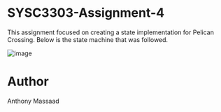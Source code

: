 # SYSC3303-Assignment-4

This assignment focused on creating a state implementation for Pelican Crossing. Below is the state machine that was followed. 

![image](https://github.com/Anthony-Massaad/SYSC3303-Assignment-4/assets/62800170/0f118070-3159-4a42-b3ac-d731979eb6cc)


# Author

Anthony Massaad

